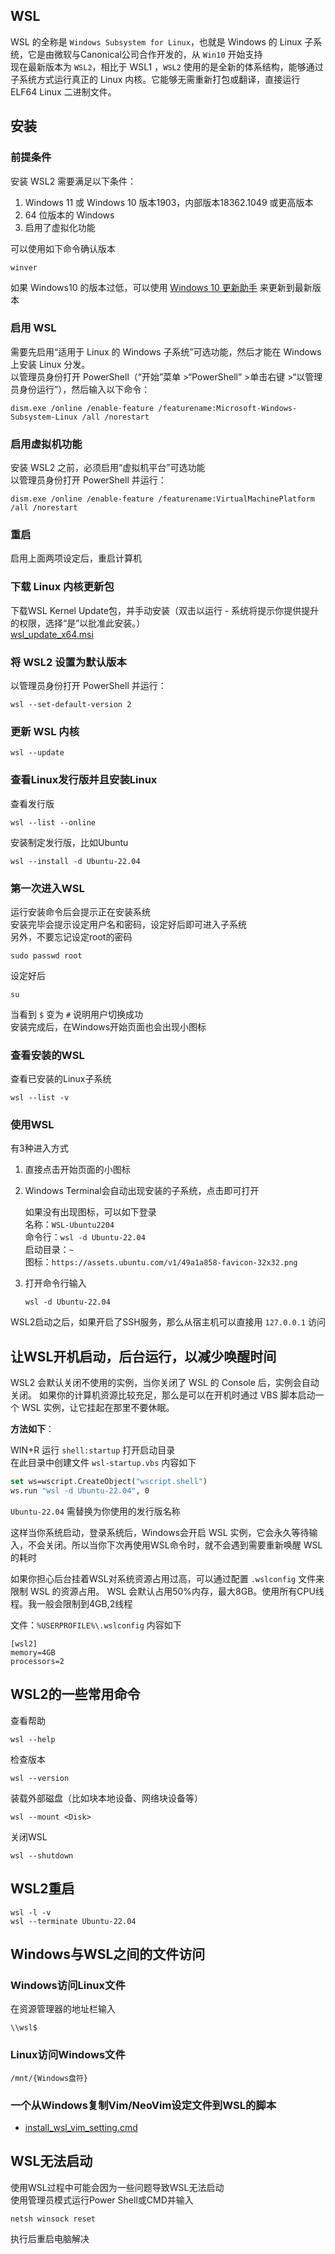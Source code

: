 ## WSL

WSL 的全称是 ``Windows Subsystem for Linux``，也就是 Windows 的 Linux 子系统，它是由微软与Canonical公司合作开发的，从 ``Win10`` 开始支持  
现在最新版本为 ``WSL2``，相比于 WSL1 ，``WSL2`` 使用的是全新的体系结构，能够通过子系统方式运行真正的 Linux 内核。它能够无需重新打包或翻译，直接运行 ELF64 Linux 二进制文件。

## 安装

### 前提条件
安装 WSL2 需要满足以下条件：
1. Windows 11 或 Windows 10  版本1903，内部版本18362.1049 或更高版本
2. 64 位版本的 Windows
3. 启用了虚拟化功能  

可以使用如下命令确认版本
```
winver
```

如果 Windows10 的版本过低，可以使用 [Windows 10 更新助手](https://www.microsoft.com/zh-cn/software-download/windows10) 来更新到最新版本

### 启用 WSL
需要先启用“适用于 Linux 的 Windows 子系统”可选功能，然后才能在 Windows 上安装 Linux 分发。  
以管理员身份打开 PowerShell（“开始”菜单 >“PowerShell” >单击右键 >“以管理员身份运行”），然后输入以下命令：
```
dism.exe /online /enable-feature /featurename:Microsoft-Windows-Subsystem-Linux /all /norestart
```

### 启用虚拟机功能
安装 WSL2 之前，必须启用“虚拟机平台”可选功能  
以管理员身份打开 PowerShell 并运行：
```
dism.exe /online /enable-feature /featurename:VirtualMachinePlatform /all /norestart
```

### 重启
启用上面两项设定后，重启计算机

### 下载 Linux 内核更新包
下载WSL Kernel Update包，并手动安装（双击以运行 - 系统将提示你提供提升的权限，选择“是”以批准此安装。）  
[wsl_update_x64.msi](https://wslstorestorage.blob.core.windows.net/wslblob/wsl_update_x64.msi)

### 将 WSL2 设置为默认版本
以管理员身份打开 PowerShell 并运行：
```
wsl --set-default-version 2
```

### 更新 WSL 内核
```
wsl --update
```

### 查看Linux发行版并且安装Linux
查看发行版
```
wsl --list --online
```
安装制定发行版，比如Ubuntu
```
wsl --install -d Ubuntu-22.04
```

### 第一次进入WSL
运行安装命令后会提示正在安装系统  
安装完毕会提示设定用户名和密码，设定好后即可进入子系统  
另外，不要忘记设定root的密码
```
sudo passwd root
```
设定好后
```
su
```
当看到 ``$`` 变为 ``#`` 说明用户切换成功  
安装完成后，在Windows开始页面也会出现小图标


### 查看安装的WSL
查看已安装的Linux子系统
```
wsl --list -v
```

### 使用WSL

有3种进入方式

1. 直接点击开始页面的小图标

2. Windows Terminal会自动出现安装的子系统，点击即可打开  

    如果没有出现图标，可以如下登录  
    名称：``WSL-Ubuntu2204``  
    命令行：``wsl -d Ubuntu-22.04``  
    启动目录：``~``  
    图标：``https://assets.ubuntu.com/v1/49a1a858-favicon-32x32.png``  

3. 打开命令行输入
    ```
    wsl -d Ubuntu-22.04
    ```

WSL2启动之后，如果开启了SSH服务，那么从宿主机可以直接用 ``127.0.0.1`` 访问

## 让WSL开机启动，后台运行，以减少唤醒时间
WSL2 会默认关闭不使用的实例，当你关闭了 WSL 的 Console 后，实例会自动关闭。
如果你的计算机资源比较充足，那么是可以在开机时通过 VBS 脚本启动一个 WSL 实例，让它挂起在那里不要休眠。

**方法如下**：

WIN+R 运行 ``shell:startup`` 打开启动目录  
在此目录中创建文件 ``wsl-startup.vbs`` 内容如下
```vb
set ws=wscript.CreateObject("wscript.shell")
ws.run "wsl -d Ubuntu-22.04", 0
```
``Ubuntu-22.04`` 需替换为你使用的发行版名称

这样当你系统启动，登录系统后，Windows会开启 WSL 实例，它会永久等待输入，不会关闭。所以当你下次再使用WSL命令时，就不会遇到需要重新唤醒 WSL 的耗时

如果你担心后台挂着WSL对系统资源占用过高，可以通过配置 ``.wslconfig`` 文件来限制 WSL 的资源占用。 WSL 会默认占用50%内存，最大8GB。使用所有CPU线程。我一般会限制到4GB,2线程

文件：``%USERPROFILE%\.wslconfig``
内容如下
```
[wsl2]
memory=4GB 
processors=2
```


## WSL2的一些常用命令
查看帮助
```
wsl --help
```
检查版本
```
wsl --version
```
装载外部磁盘（比如块本地设备、网络块设备等）
```
wsl --mount <Disk>
```
关闭WSL
```
wsl --shutdown
```

## WSL2重启
```
wsl -l -v
wsl --terminate Ubuntu-22.04
```

## Windows与WSL之间的文件访问

### Windows访问Linux文件
在资源管理器的地址栏输入
```
\\wsl$
```

### Linux访问Windows文件
```
/mnt/{Windows盘符}
```

### 一个从Windows复制Vim/NeoVim设定文件到WSL的脚本
- [install_wsl_vim_setting.cmd](./install_wsl_vim_setting.cmd)


## WSL无法启动
使用WSL过程中可能会因为一些问题导致WSL无法启动  
使用管理员模式运行Power Shell或CMD并输入
```
netsh winsock reset
```
执行后重启电脑解决
